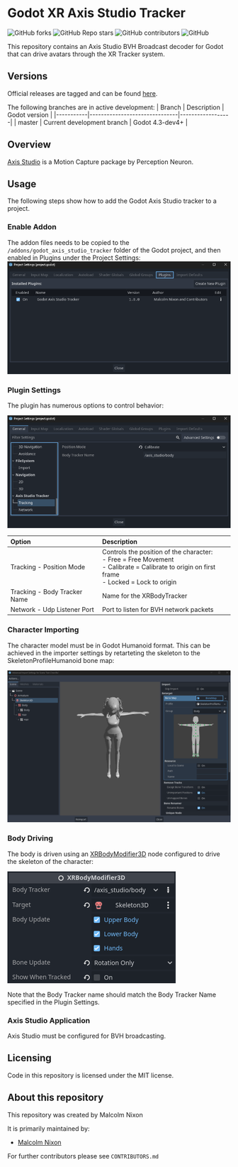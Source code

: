 # Godot XR Axis Studio Tracker

![GitHub forks](https://img.shields.io/github/forks/Malcolmnixon/GodotXRAxisStudioTracker?style=plastic)
![GitHub Repo stars](https://img.shields.io/github/stars/Malcolmnixon/GodotXRAxisStudioTracker?style=plastic)
![GitHub contributors](https://img.shields.io/github/contributors/Malcolmnixon/GodotXRAxisStudioTracker?style=plastic)
![GitHub](https://img.shields.io/github/license/Malcolmnixon/GodotXRAxisStudioTracker?style=plastic)

This repository contains an Axis Studio BVH Broadcast decoder for Godot that can drive avatars through the XR Tracker system.

## Versions

Official releases are tagged and can be found [here](https://github.com/Malcolmnixon/GodotXRAxisStudioTracker/releases).

The following branches are in active development:
|  Branch   |  Description                  |  Godot version   |
|-----------|-------------------------------|------------------|
|  master   | Current development branch    |  Godot 4.3-dev4+ |

## Overview

[Axis Studio](https://neuronmocap.com/pages/axis-studio) is a Motion Capture package by Perception Neuron.

## Usage

The following steps show how to add the Godot Axis Studio tracker to a project.

### Enable Addon

The addon files needs to be copied to the `/addons/godot_axis_studio_tracker` folder of the Godot project, and then enabled in Plugins under the Project Settings:
![Enable Plugin](/docs/enable_plugin.png)

### Plugin Settings

The plugin has numerous options to control behavior:

![Plugin Options](/docs/plugin_settings.png)

| Option | Description |
| :----- | :---------- |
| Tracking - Position Mode | Controls the position of the character:<br>- Free = Free Movement<br>- Calibrate = Calibrate to origin on first frame<br>- Locked = Lock to origin |
| Tracking - Body Tracker Name | Name for the XRBodyTracker |
| Network - Udp Listener Port | Port to listen for BVH network packets |

### Character Importing

The character model must be in Godot Humanoid format. This can be achieved in the importer settings by retarteting the skeleton to the SkeletonProfileHumanoid bone map:

![Character Import](/docs/character_import.png)

### Body Driving

The body is driven using an [XRBodyModifier3D](https://docs.godotengine.org/en/latest/classes/class_xrbodymodifier3d.html) node configured to drive the skeleton of the character:

![XRBodyModifier3D](/docs/xrbodymodifier3d.png)

Note that the Body Tracker name should match the Body Tracker Name specified in the Plugin Settings.

### Axis Studio Application

Axis Studio must be configured for BVH broadcasting.

## Licensing

Code in this repository is licensed under the MIT license.

## About this repository

This repository was created by Malcolm Nixon

It is primarily maintained by:
- [Malcolm Nixon](https://github.com/Malcolmnixon/)

For further contributors please see `CONTRIBUTORS.md`
